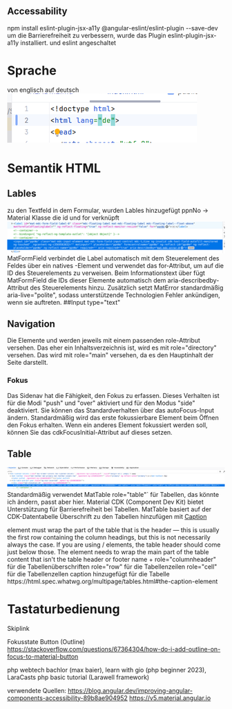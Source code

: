 ## Accessability
npm install eslint-plugin-jsx-a11y @angular-eslint/eslint-plugin --save-dev
um die Barrierefreiheit zu verbessern, wurde das Plugin eslint-plugin-jsx-a11y installiert. und eslint angeschaltet

# Sprache 
von englisch auf deutsch
![HTML Code zeigt Language in Head ](image/language2024-07-19.png)

# Semantik HTML
## Lables
zu den Textfeld in dem Formular, wurden Lables hinzugefügt
<mat-label>ppnNo</mat-label> -> Material Klasse die id und for verknüpft
![HTML Code für Labels](image/label.png)
MatFormField verbindet die Label automatisch mit dem Steuerelement des Feldes über ein natives <label>-Element und verwendet das for-Attribut, um auf die ID des Steuerelements zu verweisen.
Beim Informationstext über <mat-error> fügt MatFormField die IDs dieser Elemente automatisch dem aria-describedby-Attribut des Steuerelements hinzu. Zusätzlich setzt MatError standardmäßig aria-live="polite", sodass unterstützende Technologien Fehler ankündigen, wenn sie auftreten.
##Input
type="text" 

## Navigation
Die Elemente <mat-sidenav> und <mat-sidenav-content> werden jeweils mit einem passenden role-Attribut versehen. Das <mat-sidenav> eher ein Inhaltsverzeichnis ist, wird es mit role="directory" versehen. Das <mat-sidenav-content> wird mit role="main" versehen, da es den Hauptinhalt der Seite darstellt.
 ### Fokus
Das Sidenav hat die Fähigkeit, den Fokus zu erfassen. Dieses Verhalten ist für die Modi "push" und "over" aktiviert und für den Modus "side" deaktiviert. Sie können das Standardverhalten über das autoFocus-Input ändern.
Standardmäßig wird das erste fokussierbare Element beim Öffnen den Fokus erhalten. Wenn ein anderes Element fokussiert werden soll, können Sie das cdkFocusInitial-Attribut auf dieses setzen.

## Table 
![HTML Code zeigt Role in Table-Tag](image/tableRole.png)
Standardmäßig verwendet MatTable role="table"` für Tabellen, das könnte ich ändern, passt aber hier.
Material CDK (Component Dev Kit) bietet Unterstützung für Barrierefreiheit bei Tabellen. MatTable basiert auf der CDK-Datentabelle
Überschrift zu den Tabellen hinzufügen mit [Caption](https://developer.mozilla.org/en-US/docs/Learn/HTML/Tables/Advanced#adding_a_caption_to_your_table_with_caption)
<thead> element must wrap the part of the table that is the header — this is usually the first row containing the column headings, but this is not necessarily always the case. If you are using <col>/<colgroup> elements, the table header should come just below those.
The <tbody> element needs to wrap the main part of the table content that isn't the table header or footer
name + role="columnheader" für die Tabellenüberschriften
role="row" für die Tabellenzeilen
role="cell" für die Tabellenzellen
caption hinzugefügt für die Tabelle
https://html.spec.whatwg.org/multipage/tables.html#the-caption-element


# Tastaturbedienung
Skiplink
 
Fokusstate Button (Outline)
https://stackoverflow.com/questions/67364304/how-do-i-add-outline-on-focus-to-material-button 


php webtech bachlor (max baier), learn with gio (php beginner 2023), LaraCasts php basic tutorial (Larawell framework)

verwendete Quellen:
https://blog.angular.dev/improving-angular-components-accessibility-89b8ae904952
https://v5.material.angular.io
